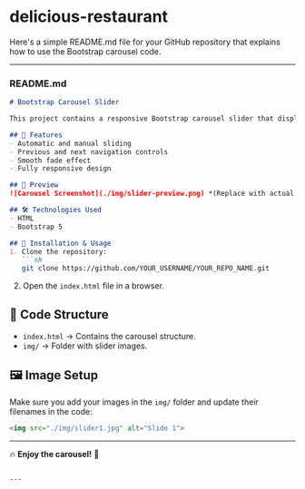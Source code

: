 # delicious-restaurant

Here's a simple README.md file for your GitHub repository that explains how to use the Bootstrap carousel code.  

---

### README.md
```md
# Bootstrap Carousel Slider

This project contains a responsive Bootstrap carousel slider that displays multiple images with smooth transitions.

## 🚀 Features
- Automatic and manual sliding
- Previous and next navigation controls
- Smooth fade effect
- Fully responsive design

## 📸 Preview
![Carousel Screenshot](./img/slider-preview.png) *(Replace with actual screenshot)*

## 🛠️ Technologies Used
- HTML
- Bootstrap 5

## 📌 Installation & Usage
1. Clone the repository:
   ```sh
   git clone https://github.com/YOUR_USERNAME/YOUR_REPO_NAME.git
   ```
2. Open the `index.html` file in a browser.

## 📝 Code Structure
- `index.html` → Contains the carousel structure.
- `img/` → Folder with slider images.

## 🖼️ Image Setup
Make sure you add your images in the `img/` folder and update their filenames in the code:
```html
<img src="./img/slider1.jpg" alt="Slide 1">
```

---

🔥 **Enjoy the carousel!** 🚀
```

---

  
